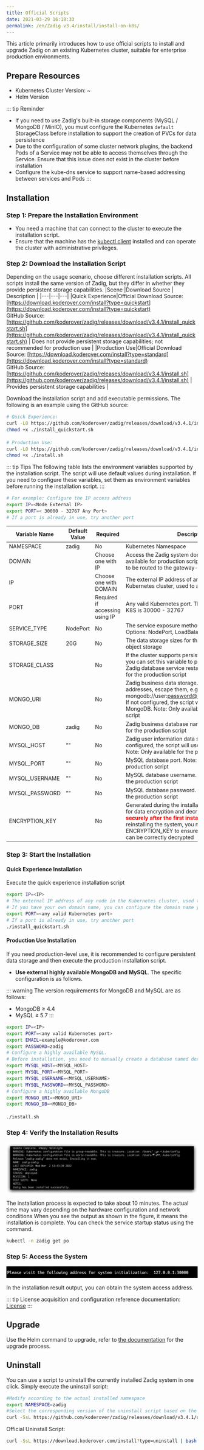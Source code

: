 ```yaml
---
title: Official Scripts
date: 2021-03-29 16:18:33
permalink: /en/Zadig v3.4/install/install-on-k8s/
---
```


This article primarily introduces how to use official scripts to install and upgrade Zadig on an existing Kubernetes cluster, suitable for enterprise production environments.


## Prepare Resources

- Kubernetes Cluster Version: <Badge text="v1.16" />~<Badge text="v1.30" /><br>
- Helm <Badge text="v3.5.0 +" /> Version<br>

::: tip Reminder
- If you need to use Zadig's built-in storage components (MySQL / MongoDB / MinIO), you must configure the Kubernetes `default` StorageClass before installation to support the creation of PVCs for data persistence
- Due to the configuration of some cluster network plugins, the backend Pods of a Service may not be able to access themselves through the Service. Ensure that this issue does not exist in the cluster before installation
- Configure the kube-dns service to support name-based addressing between services and Pods
:::

## Installation

### Step 1: Prepare the Installation Environment

- You need a machine that can connect to the cluster to execute the installation script.
- Ensure that the machine has the [kubectl client](https://kubernetes.io/docs/tasks/tools/) installed and can operate the cluster with administrative privileges.

### Step 2: Download the Installation Script

Depending on the usage scenario, choose different installation scripts. All scripts install the same version of Zadig, but they differ in whether they provide persistent storage capabilities.
|Scene |Download Source | Description |
|---|---|---|
|Quick Experience|Official Download Source: [https://download.koderover.com/install?type=quickstart](https://download.koderover.com/install?type=quickstart) <br> GitHub Source: [https://github.com/koderover/zadig/releases/download/v3.4.1/install_quickstart.sh](https://github.com/koderover/zadig/releases/download/v3.4.1/install_quickstart.sh) | Does not provide persistent storage capabilities; not recommended for production use |
|Production Use|Official Download Source: [https://download.koderover.com/install?type=standard](https://download.koderover.com/install?type=standard) <br> GitHub Source: [https://github.com/koderover/zadig/releases/download/v3.4.1/install.sh](https://github.com/koderover/zadig/releases/download/v3.4.1/install.sh) | Provides persistent storage capabilities |

Download the installation script and add executable permissions. The following is an example using the GitHub source:

```bash
# Quick Experience:
curl -LO https://github.com/koderover/zadig/releases/download/v3.4.1/install_quickstart.sh
chmod +x ./install_quickstart.sh

# Production Use:
curl -LO https://github.com/koderover/zadig/releases/download/v3.4.1/install.sh
chmod +x ./install.sh
```

::: tip Tips
The following table lists the environment variables supported by the installation script. The script will use default values during installation. If you need to configure these variables, set them as environment variables before running the installation script.
:::

```bash
# For example: Configure the IP access address
export IP=<Node External IP>
export PORT=< 30000 - 32767 Any Port>
# If a port is already in use, try another port
```

| Variable Name                 | Default Value                       | Required          | Description                                                                                                               |
| -------------------- | ---------------------------- |---------------|------------------------------------------------------------------------------------------------------------------|
| NAMESPACE            | zadig                        | No             | Kubernetes Namespace                                                                                                  |
| DOMAIN               |                              | Choose one with IP      | Access the Zadig system domain, which is only available for production scripts; domain traffic needs to be routed to the gateway-proxy service                                                                                           |
| IP                   |                              | Choose one with DOMAIN  | The external IP address of any node in the Kubernetes cluster, used to access the Zadig system                                                                         |
| PORT                 |                              | Required if accessing using IP    | Any valid Kubernetes port. The default port range for K8S is 30000 - 32767                                                                   |
| SERVICE_TYPE         | NodePort                     | No             | The service exposure method for the Zadig gateway. Options: NodePort, LoadBalancer. Default: NodePort                                                       |
| STORAGE_SIZE         | 20G                          | No             | The data storage sizes for the built-in database and object storage                                                                                              |
| STORAGE_CLASS        |                              | No             | If the cluster supports persistent storage volumes, you can set this variable to prevent data loss after a Zadig database service restart. Note: Only available for the production script                                                            |
| MONGO_URI            |                              | No             | Zadig business data storage. If configuring multiple addresses, escape them, e.g., mongodb://user:password@8.10.20.20\\,8.10.20.30. If not configured, the script will use a single-node MongoDB. Note: Only available for the production script |
| MONGO_DB             | zadig                        | No             | Zadig business database name. Note: Only available for the production script                                                                                          |
| MYSQL_HOST           | ""                           | No             | Zadig user information data storage. If not configured, the script will use a single-node MySQL. Note: Only available for the production script                                                                     |
| MYSQL_PORT           | ""                           | No             | MySQL database port. Note: Only available for the production script                                                                                         |
| MYSQL_USERNAME       | ""                           | No             | MySQL database username. Note: Only available for the production script                                                                                               |
| MYSQL_PASSWORD       | ""                           | No             | MySQL database password. Note: Only available for the production script                                                                                             |
| ENCRYPTION_KEY       |                              | No             | Generated during the installation process and used for data encryption and decryption. <font color=#FF000>**Please save it securely after the first installation**</font>. When reinstalling the system, you must set ENCRYPTION_KEY to ensure that the previous data can be correctly decrypted             |

### Step 3: Start the Installation

#### Quick Experience Installation
Execute the quick experience installation script

```bash
export IP=<IP>
# The external IP address of any node in the Kubernetes cluster, used to access the Zadig system
# If you have your own domain name, you can configure the domain name you can use export DOMAIN =<DOMAIN>
export PORT=<any valid Kubernetes port>
# If a port is already in use, try another port
./install_quickstart.sh
```
#### Production Use Installation

If you need production-level use, it is recommended to configure persistent data storage and then execute the production installation script.

- **Use external highly available MongoDB and MySQL**. The specific configuration is as follows.

::: warning
The version requirements for MongoDB and MySQL are as follows:
- MongoDB ≥ 4.4
- MySQL ≥ 5.7
:::

```bash
export IP=<IP>
export PORT=<any valid Kubernetes port>
export EMAIL=example@koderover.com
export PASSWORD=zadig
# Configure a highly available MySQL.
# Before installation, you need to manually create a database named dex and user in this MySQL instance
export MYSQL_HOST=<MYSQL_HOST>
export MYSQL_PORT=<MYSQL_PORT>
export MYSQL_USERNAME=<MYSQL_USERNAME>
export MYSQL_PASSWORD=<MYSQL_PASSWORD>
# Configure a highly available MongoDB
export MONGO_URI=<MONGO_URI>
export MONGO_DB=<MONGO_DB>

./install.sh
```

### Step 4: Verify the Installation Results

![Expected Installation Results](../../../_images/k8s_install_success.png)

The installation process is expected to take about 10 minutes. The actual time may vary depending on the hardware configuration and network conditions
When you see the output as shown in the figure, it means the installation is complete. You can check the service startup status using the command.

```bash
kubectl -n zadig get po
```
### Step 5: Access the System

![Expected Installation Results](../../../_images/get_endpoint.png)

In the installation result output, you can obtain the system access address.

::: tip
License acquisition and configuration reference documentation: [License](/en/Zadig%20v3.4/enterprise-mgr/#license)
:::
## Upgrade

Use the Helm command to upgrade, refer to [the documentation](/en/Zadig%20v3.4/install/helm-deploy/#%E5%8D%87%E7%BA%A7) for the upgrade process.

## Uninstall

You can use a script to uninstall the currently installed Zadig system in one click. Simply execute the uninstall script:

```bash
#Modify according to the actual installed namespace
export NAMESPACE=zadig
#Select the corresponding version of the uninstall script based on the actual installed version
curl -SsL https://github.com/koderover/zadig/releases/download/v3.4.1/uninstall.sh |bash
```

Official Uninstall Script:

```bash
curl -SsL https://download.koderover.com/install?type=uninstall | bash
```